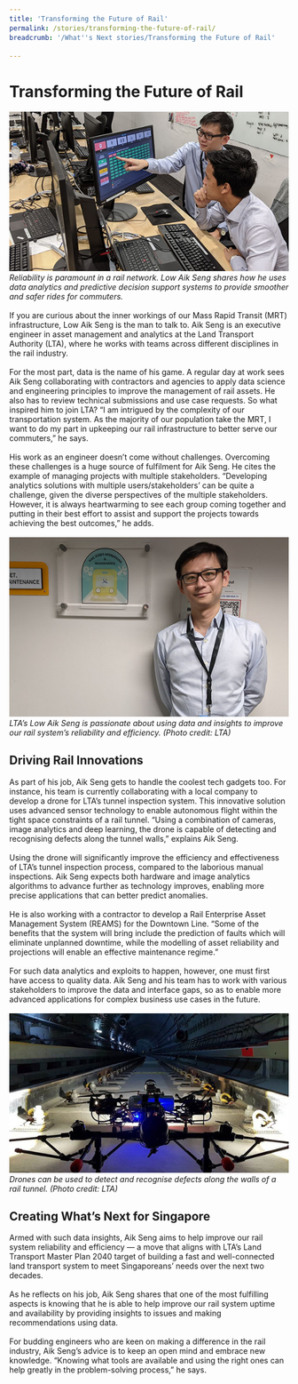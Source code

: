 ```yaml
---
title: 'Transforming the Future of Rail'
permalink: /stories/transforming-the-future-of-rail/
breadcrumb: '/What''s Next stories/Transforming the Future of Rail'

---
```



# <b>Transforming the Future of Rail</b>
![LTA](/images/LTA_Low%20Aik%20Seng%202.jpg)
<br>
*Reliability is paramount in a rail network. Low Aik Seng shares how he uses data analytics and predictive decision support systems to provide smoother and safer rides for commuters.*
<br>
<br>
If you are curious about the inner workings of our Mass Rapid Transit (MRT) infrastructure, Low Aik Seng is the man to talk to. Aik Seng is an executive engineer in asset management and analytics at the Land Transport Authority (LTA), where he works with teams across different disciplines in the rail industry.
<br><br>
For the most part, data is the name of his game. A regular day at work sees Aik Seng collaborating with contractors and agencies to apply data science and engineering principles to improve the management of rail assets. He also has to review technical submissions and use case requests. So what inspired him to join LTA? “I am intrigued by the complexity of our transportation system. As the majority of our population take the MRT, I want to do my part in upkeeping our rail infrastructure to better serve our commuters,” he says.
<br><br>
His work as an engineer doesn’t come without challenges. Overcoming these challenges is a huge source of fulfilment for Aik Seng. He cites the example of managing projects with multiple stakeholders. “Developing analytics solutions with multiple users/stakeholders’ can be quite a challenge, given the diverse perspectives of the multiple stakeholders. However, it is always heartwarming to see each group coming together and putting in their best effort to assist and support the projects towards achieving the best outcomes,” he adds.
<br>
<br>
![LTA](/images/LTA_Low%20Aik%20Seng.jpg)
*LTA’s Low Aik Seng is passionate about using data and insights to improve our rail system’s reliability and efficiency. (Photo credit: LTA)*
<br>
## Driving Rail Innovations
As part of his job, Aik Seng gets to handle the coolest tech gadgets too. For instance, his team is currently collaborating with a local company to develop a drone for LTA’s tunnel inspection system. This innovative solution uses advanced sensor technology to enable autonomous flight within the tight space constraints of a rail tunnel. “Using a combination of cameras, image analytics and deep learning, the drone is capable of detecting and recognising defects along the tunnel walls,” explains Aik Seng.
<br><br>
Using the drone will significantly improve the efficiency and effectiveness of LTA’s tunnel inspection process, compared to the laborious manual inspections. Aik Seng expects both hardware and image analytics algorithms to advance further as technology improves, enabling more precise applications that can better predict anomalies.
<br><br>
He is also working with a contractor to develop a Rail Enterprise Asset Management System (REAMS) for the Downtown Line. “Some of the benefits that the system will bring include the prediction of faults which will eliminate unplanned downtime, while the modelling of asset reliability and projections will enable an effective maintenance regime.”
<br><br>
For such data analytics and exploits to happen, however, one must first have access to quality data. Aik Seng and his team has to work with various stakeholders to improve the data and interface gaps, so as to enable more advanced applications for complex business use cases in the future.
<br>
<br>
![LTA](/images/LTA_Drone.jpg)
*Drones can be used to detect and recognise defects along the walls of a rail tunnel. (Photo credit: LTA)*
<br>
## Creating What’s Next for Singapore
Armed with such data insights, Aik Seng aims to help improve our rail system reliability and efficiency — a move that aligns with LTA’s Land Transport Master Plan 2040 target of building a fast and well-connected land transport system to meet Singaporeans’ needs over the next two decades.
<br><br>
As he reflects on his job, Aik Seng shares that one of the most fulfilling aspects is knowing that he is able to help improve our rail system uptime and availability by providing insights to issues and making recommendations using data.
<br><br>
For budding engineers who are keen on making a difference in the rail industry, Aik Seng’s advice is to keep an open mind and embrace new knowledge. “Knowing what tools are available and using the right ones can help greatly in the problem-solving process,” he says.
